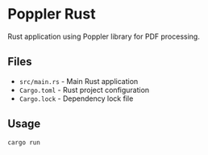 # Poppler Rust

Rust application using Poppler library for PDF processing.

## Files

- `src/main.rs` - Main Rust application
- `Cargo.toml` - Rust project configuration
- `Cargo.lock` - Dependency lock file

## Usage

```bash
cargo run
```